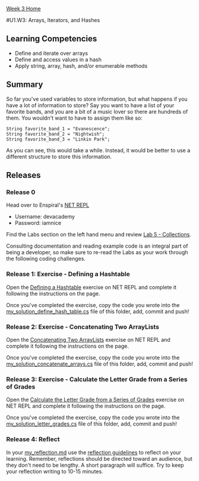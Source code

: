 [Week 3 Home](../)

#U1.W3: Arrays, Iterators, and Hashes


## Learning Competencies
- Define and iterate over arrays
- Define and access values in a hash
- Apply string, array, hash, and/or enumerable methods

## Summary
So far you've used variables to store information, but what happens if you have a lot of information to store? Say you want to have a list of your favorite bands, and you are a bit of a music lover so there are hundreds of them. You wouldn't want to have to assign them like so:

```
String favorite_band_1 = "Evanescence";
String favorite_band_2 = "Nightwish";
String favorite_band_3 = "Linkin Park";
```

As you can see, this would take a while. Instead, it would be better to use a different structure to store this information.

## Releases

### Release 0

Head over to Enspiral's [NET REPL](http://net-repl.enspiral.info) 

* Username: devacademy
* Password: iamnice

Find the Labs section on the left hand menu and review [Lab 5 - Collections](http://net-repl.enspiral.info/labs).

Consulting documentation and reading example code is an integral part of being a developer, so make sure to re-read the Labs as your work through the following coding challenges.

### Release 1: Exercise - Defining a Hashtable

Open the [Defining a Hashtable](http://net-repl.enspiral.info/exercises/12) exercise on NET REPL and complete it following the instructions on the page.

Once you've completed the exercise, copy the code you wrote into the [my_solution_define_hash_table.cs](my_solution_define_hash_table.cs) file of this folder, add, commit and push!

### Release 2: Exercise - Concatenating Two ArrayLists

Open the [Concatenating Two ArrayLists](http://net-repl.enspiral.info/exercises/13) exercise on NET REPL and complete it following the instructions on the page.

Once you've completed the exercise, copy the code you wrote into the [my_solution_concatenate_arrays.cs](my_solution_concatenate_arrays.cs) file of this folder, add, commit and push!

### Release 3: Exercise - Calculate the Letter Grade from a Series of Grades

Open the [Calculate the Letter Grade from a Series of Grades](http://net-repl.enspiral.info/exercises/14) exercise on NET REPL and complete it following the instructions on the page.

Once you've completed the exercise, copy the code you wrote into the [my_solution_letter_grades.cs](my_solution_letter_grades.cs) file of this folder, add, commit and push!

### Release 4: Reflect
In your [my_reflection.md](my_reflection.md) use the [reflection guidelines](https://github.com/dev-academy-phase0/phase-0-handbook/blob/master/coding-references/reflection-guidelines.md) to reflect on your learning. Remember, reflections should be directed toward an audience, but they don't need to be lengthy. A short paragraph will suffice. Try to keep your reflection writing to 10-15 minutes.
